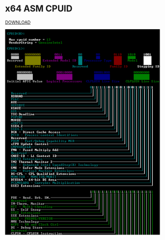 # x64 ASM CPUID

[DOWNLOAD]( https://github.com/sysenter-eip/x64_CPUID/releases/download/v1.0/cpuid.exe )

![](./CPUID.png)